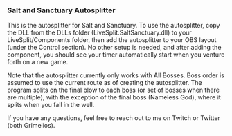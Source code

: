 ### Salt and Sanctuary Autosplitter ###

This is the autosplitter for Salt and Sanctuary. To use the autosplitter, copy the DLL from the DLLs folder (LiveSplit.SaltSanctuary.dll) to your LiveSplit/Components folder, then add the autosplitter to your OBS layout (under the Control section). No other setup is needed, and after adding the component, you should see your timer automatically start when you venture forth on a new game.

Note that the autosplitter currently only works with All Bosses. Boss order is assumed to use the current route as of creating the autosplitter. The program splits on the final blow to each boss (or set of bosses when there are multiple), with the exception of the final boss (Nameless God), where it splits when you fall in the well.

If you have any questions, feel free to reach out to me on Twitch or Twitter (both Grimelios).